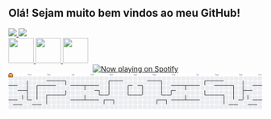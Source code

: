 ## Olá! Sejam muito bem vindos ao meu GitHub!



<div>
  <a href="https://beacons.ai/guilhermeoliveirad">
    <img height="180em" 
      src="https://github-readme-stats.vercel.app/api?username=guilhermeoliveirad&show_icons=true&bg_color=000000&title_color=0000FF&text_color=ffffff&icon_color=ffffff&cache_seconds=3600"/>
    <img height="180em" 
      src="https://github-readme-stats.vercel.app/api/top-langs/?username=guilhermeoliveirad&layout=compact&langs_count=6&bg_color=000000&title_color=0000FF&text_color=ffffff&icon_color=ffffff&cache_seconds=3600"/>
</div>
    
<div>
  <img src="https://devicon-website.vercel.app/api/html5/original.svg" width="50" height="50" />
<img src="https://devicon-website.vercel.app/api/css3/original.svg" width="50" height="50" />
<img src="https://devicon-website.vercel.app/api/python/original.svg" width="50" height="50" />
</div>

<div align="center">
  <img src="https://seu-projeto.vercel.app/api/view?uid=31o6kvtul2622q36i4y54vbccgne&cover_image=true&theme=default&bar_color=53b14f&bar_color_cover=true" alt="Now playing on Spotify" />
</div>

<picture>
  <source media="(prefers-color-scheme: dark)" srcset="https://raw.githubusercontent.com/guilhermeoliveirad/guilhermeoliveirad/output/pacman-contribution-graph-dark.svg">
  <source media="(prefers-color-scheme: light)" srcset="https://raw.githubusercontent.com/guilhermeoliveirad/guilhermeoliveirad/output/pacman-contribution-graph.svg">
  <img alt="pacman contribution graph" src="https://raw.githubusercontent.com/guilhermeoliveirad/guilhermeoliveirad/output/pacman-contribution-graph.svg">
</picture>

###


